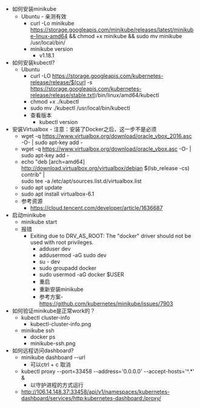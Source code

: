 * 如何安装minikube
  * Ubuntu - 亲测有效
    * curl -Lo minikube https://storage.googleapis.com/minikube/releases/latest/minikube-linux-amd64 && chmod +x minikube && sudo mv minikube /usr/local/bin/
    * minikube version 
      * v1.18.1
* 如何安装kubectl?
  * Ubuntu
    * curl -LO https://storage.googleapis.com/kubernetes-release/release/$(curl -s https://storage.googleapis.com/kubernetes-release/release/stable.txt)/bin/linux/amd64/kubectl
    * chmod +x ./kubectl
    * sudo mv ./kubectl /usr/local/bin/kubectl
    * 查看版本
      * kubectl version
* 安装Virtualbox - 注意：安装了Docker之后，这一步不是必须
  * wget -q https://www.virtualbox.org/download/oracle_vbox_2016.asc -O- | sudo apt-key add -
  * wget -q https://www.virtualbox.org/download/oracle_vbox.asc -O- | sudo apt-key add -
  * echo "deb [arch=amd64] http://download.virtualbox.org/virtualbox/debian $(lsb_release -cs) contrib" | \
     sudo tee -a /etc/apt/sources.list.d/virtualbox.list
  * sudo apt update
  * sudo apt install virtualbox-6.1
  * 参考资源
    * https://cloud.tencent.com/developer/article/1636687
* 启动minikube
  * minikube start
  * 报错
    * Exiting due to DRV_AS_ROOT: The "docker" driver should not be used with root privileges.
      * adduser dev
      * addusermod -aG sudo dev
      * su - dev
      * sudo groupadd docker
      * sudo usermod -aG docker $USER
      * 重启
      * 重新安装minikube
      * 参考方案-https://github.com/kubernetes/minikube/issues/7903
* 如何验证minikube是正常work的？
  * kubectl cluster-info
    * kubectl-cluster-info.png
  * minikube ssh
    * docker ps
    * minikube-ssh.png
* 如何远程访问dashboard?
  * minikube dashboard --url
    * 可以ctrl + c 取消
  * kubectl proxy --port=33458 --address='0.0.0.0' --accept-hosts='^.*' &
    * 以守护进程的方式运行
  * http://106.14.148.37:33458/api/v1/namespaces/kubernetes-dashboard/services/http:kubernetes-dashboard:/proxy/